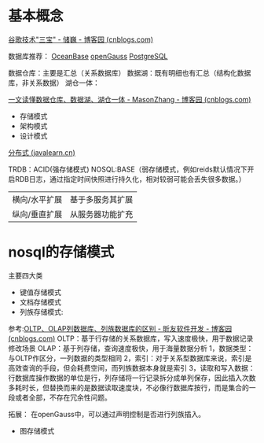 # 基本概念

[谷歌技术"三宝" - 储巍 - 博客园 (cnblogs.com)](https://www.cnblogs.com/javhu/archive/2013/03/25/cyue_hadoop_google.html)

数据库推荐：
[OceanBase](https://www.modb.pro/wiki/34)
[openGauss](https://www.modb.pro/wiki/601 "openGauss-百科")
[PostgreSQL](https://www.modb.pro/tag/PostgreSQL)

数据仓库：主要是汇总（关系数据库）
数据湖：既有明细也有汇总（结构化数据库，非关系数据）
湖仓一体：

[一文读懂数据仓库、数据湖、湖仓一体 - MasonZhang - 博客园 (cnblogs.com)](https://www.cnblogs.com/miketwais/articles/data_lakehouse.html)



- 存储模式
- 架构模式
- 设计模式



[分布式 (javalearn.cn)](https://www.javalearn.cn/#/doc/%E5%88%86%E5%B8%83%E5%BC%8F/%E9%9D%A2%E8%AF%95%E9%A2%98)

TRDB：ACID(强存储模式)
NOSQL:BASE（弱存储模式，例如reids默认情况下开启RDB日志，通过指定时间快照进行持久化，相对较弱可能会丢失很多数据。）


|         |          |
| ------- | -------- |
| 横向/水平扩展 | 基于多服务其扩展 |
| 纵向/垂直扩展 | 从服务器功能扩充 |




# nosql的存储模式

主要四大类
- 键值存储模式
- 文档存储模式
- 列族存储模式:

参考:[OLTP、OLAP列数据库、列族数据库的区别 - 昕友软件开发 - 博客园 (cnblogs.com)](https://www.cnblogs.com/starcrm/p/13822100.html)
OLTP：基于行存储的关系数据库，写入速度极快，用于数据记录修改场景
OLAP：基于列存储，查询速度极快，用于海量数据分析
		1，数据类型：与OLTP作区分，一列数据的类型相同
		2，索引：对于关系型数据库来说，索引是高效查询的手段，但会耗费空间，而列族数据本身就是索引
		3，读取和写入数据：行数据库操作数据的单位是行，列存储将一行记录拆分成单列保存，因此插入次数多耗时长，但替换而来的是数据读取速度块，不必像行数据库按行，而是集合的一段或者全部，不存在冗余性问题。

拓展： 在openGauss中，可以通过声明控制是否进行列族插入。
- 图存储模式




